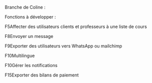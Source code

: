 Branche de Coline :

Fonctions à développer :

F5Affecter des utilisateurs clients et professeurs à une liste de cours

F8Envoyer un message

F9Exporter des utilisateurs vers WhatsApp ou mailchimp

F10Multilingue

F10Gérer les notifications

F15Exporter des bilans de paiement
